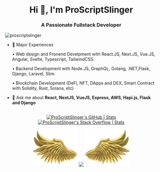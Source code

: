 <h1 align="center">Hi 👋, I'm ProScriptSlinger</h1>
<h3 align="center">A Passionate Fullstack Developer</h3>

<p align="left"> <img src="https://komarev.com/ghpvc/?username=proscriptslinger&label=Profile%20views&color=0e75b6&style=flat" alt="proscriptslinger" /> </p>

- 🌱 Major Experiences

    • Web design and Fronend Develpment with React.JS, Next.JS, Vue.JS, Angular, Svelte, Typescript, TailwindCSS.
  
    • Backend Development with Node.JS, GraphQL, Golang, .NET,Flask, Django, Laravel, Slim.

    • Blockchain Development (DeFi, NFT, DApps and DEX, Smart Contract with Solidity, Rust, Solana, etc)
- 💬 Ask me about **React, NextJS, VueJS, Express, AWS, Hapi.js, Flask and Django**

<br>

<div align="center">
  <a href="https://quira.sh?utm_source=widgets&utm_campaign=ProScriptSlinger" align="left">
    <img src="https://stats.quira.sh/ProScriptSlinger/github?theme=dark" alt="ProScriptSlinger's GitHub | Stats">
  </a>
  <a href="https://quira.sh?utm_source=widgets&utm_campaign=ProScriptSlinger" align="right">
    <img src="https://stats.quira.sh/ProScriptSlinger/stack-overflow?theme=dark" alt="ProScriptSlinger's Stack Overflow | Stats">
  </a>
</div>

<p align="center">
  <a>
    <img height="120" width="150" src="https://github.com/ProScriptSlinger/ProScriptSlinger/blob/main/left.png">
    <img align="center" src="https://github-readme-streak-stats.herokuapp.com/?user=ProScriptSlinger&theme=dark"/>
    <img height="120" width="150" src="https://github.com/ProScriptSlinger/ProScriptSlinger/blob/main/right.png">
  </a>
</p>


